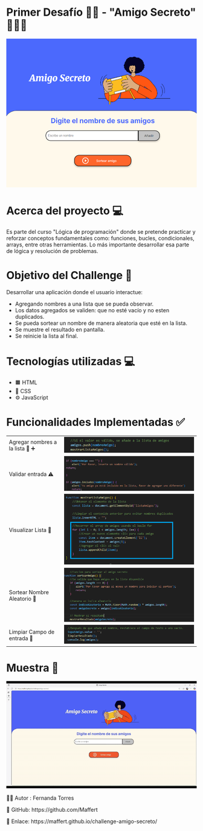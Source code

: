 ## <h1>  Primer Desafío 👩‍💻  - "Amigo Secreto" 🧑‍🤝‍🧑 </h1> 
<img src="./assets/ss1.png">

## <h1> Acerca del proyecto 💻 </h1> 

Es parte del curso "Lógica de programación" donde se pretende practicar y reforzar conceptos fundamentales como: funciones, bucles, condicionales, arrays, entre otras herramientas. Lo más importante desarrollar esa parte de lógica y resolución de problemas.

## <h1> Objetivo del Challenge 🎯 </h1> 
Desarrollar una aplicación donde el usuario interactue:
- Agregando nombres a una lista que se pueda observar.
- Los datos agregados se validen: que no esté vacío y no esten duplicados.
- Se pueda sortear un nombre de manera aleatoria que esté en la lista.
- Se muestre el resultado en pantalla.
- Se reinicie la lista al final.

## <h1> Tecnologías utilizadas 💻 </h1> 
- 🟧 HTML
- 🎨 CSS
- ⚙️ JavaScript

## <h1> Funcionalidades Implementadas ✅ </h1> 

<table>
  <tr>
    <td>Agregar nombres a la lista 📝 ➕ </td>
    <td><img src="./assets/agregar-amigo.png"></td>
  </tr>
    <tr>
    <td>Validar entrada ⚠️ </td>
    <td><img src="./assets/validar-entrada.png"></td>
  </tr>
   <tr>
    <td>Visualizar Lista 📄 </td>
    <td><img src="./assets/visualizar-lista.png"></td>
  </tr>
   </tr>
   <tr>
    <td>Sortear Nombre Aleatorio 🎲 </td>
    <td><img src="./assets/sorteo-aleatorio.png"></td>
  </tr>
  <tr>
    <td>Limpiar Campo de entrada 🔄 </td>
    <td><img src="./assets/limpiar-campo.png"></td>
  </tr>
</table>

## <h1> Muestra 🎥 </h1>
![Demo del Proyecto](./assets/demo-amigo-secreto.gif)

<p>
  👩‍💻 Autor : Fernanda Torres
</p>
<p>
  📎 GitHub: https://github.com/Maffert
</p>
<p>
  🔗 Enlace: https://maffert.github.io/challenge-amigo-secreto/
</p>








